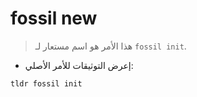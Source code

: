 # fossil new

> هذا الأمر هو اسم مستعار لـ  `fossil init`.

- إعرض التوثيقات للأمر الأصلي:

`tldr fossil init`
